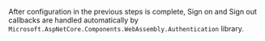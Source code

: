 After configuration in the previous steps is complete, Sign on and Sign out callbacks are handled automatically by `Microsoft.AspNetCore.Components.WebAssembly.Authentication` library.
